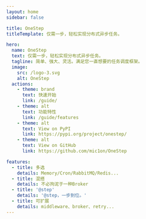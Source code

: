 ```yaml
---
layout: home
sidebar: false

title: OneStep
titleTemplate: 仅需一步，轻松实现分布式异步任务。

hero:
  name: OneStep
  text: 仅需一步，轻松实现分布式异步任务。
  tagline: 简单、强大、灵活。满足您一直想要的任务调度框架。
  image:
    src: /logo-3.svg
    alt: OneStep
  actions:
    - theme: brand
      text: 快速开始
      link: /guide/
    - theme: alt
      text: 功能特性
      link: /guide/features
    - theme: alt
      text: View on PyPI
      link: https://pypi.org/project/onestep/
    - theme: alt
      text: View on GitHub
      link: https://github.com/mic1on/OneStep

features:
  - title: 多选
    details: Memory/Cron/RabbitMQ/Redis...
  - title: 混搭
    details: 不必拘泥于一种Broker
  - title: '@step'
    details: '@step，一步到位。'
  - title: 可扩展
    details: middleware、broker、retry...
---
```

